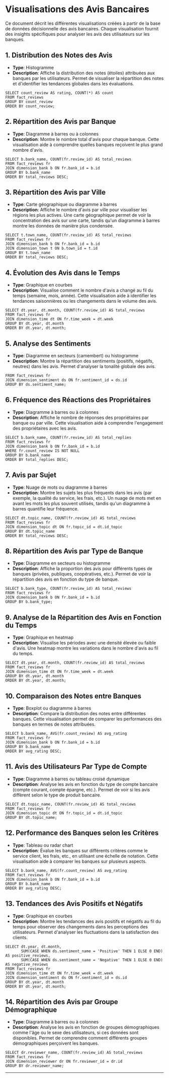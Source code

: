 # Visualisations des Avis Bancaires

Ce document décrit les différentes visualisations créées à partir de la base de données décisionnelle des avis bancaires. Chaque visualisation fournit des insights spécifiques pour analyser les avis des utilisateurs sur les banques.

## 1. Distribution des Notes des Avis
- **Type**: Histogramme
- **Description**: Affiche la distribution des notes (étoiles) attribuées aux banques par les utilisateurs. Permet de visualiser la répartition des notes et d'identifier les tendances globales dans les évaluations.
```
SELECT count_review AS rating, COUNT(*) AS count
FROM fact_reviews
GROUP BY count_review
ORDER BY count_review;
```
## 2. Répartition des Avis par Banque
- **Type**: Diagramme à barres ou à colonnes
- **Description**: Montre le nombre total d'avis pour chaque banque. Cette visualisation aide à comprendre quelles banques reçoivent le plus grand nombre d'avis.
```
SELECT b.bank_name, COUNT(fr.review_id) AS total_reviews
FROM fact_reviews fr
JOIN dimension_bank b ON fr.bank_id = b.id
GROUP BY b.bank_name
ORDER BY total_reviews DESC;
```

## 3. Répartition des Avis par Ville
- **Type**: Carte géographique ou diagramme à barres
- **Description**: Affiche le nombre d'avis par ville pour visualiser les régions les plus actives. Une carte géographique permet de voir la concentration des avis sur une carte, tandis qu'un diagramme à barres montre les données de manière plus condensée.
```
SELECT t.town_name, COUNT(fr.review_id) AS total_reviews
FROM fact_reviews fr
JOIN dimension_bank b ON fr.bank_id = b.id
JOIN dimension_town t ON b.town_id = t.id
GROUP BY t.town_name
ORDER BY total_reviews DESC;
```

## 4. Évolution des Avis dans le Temps
- **Type**: Graphique en courbes
- **Description**: Visualise comment le nombre d'avis a changé au fil du temps (semaine, mois, année). Cette visualisation aide à identifier les tendances saisonnières ou les changements dans le volume des avis.
```
SELECT dt.year, dt.month, COUNT(fr.review_id) AS total_reviews
FROM fact_reviews fr
JOIN dimension_time dt ON fr.time_week = dt.week
GROUP BY dt.year, dt.month
ORDER BY dt.year, dt.month;
```

## 5. Analyse des Sentiments
- **Type**: Diagramme en secteurs (camembert) ou histogramme
- **Description**: Montre la répartition des sentiments (positifs, négatifs, neutres) dans les avis. Permet d'analyser la tonalité globale des avis.
```SELECT ds.sentiment_name, COUNT(fr.review_id) AS total_reviews
FROM fact_reviews fr
JOIN dimension_sentiment ds ON fr.sentiment_id = ds.id
GROUP BY ds.sentiment_name;
```

## 6. Fréquence des Réactions des Propriétaires
- **Type**: Diagramme à barres ou à colonnes
- **Description**: Affiche le nombre de réponses des propriétaires par banque ou par ville. Cette visualisation aide à comprendre l'engagement des propriétaires avec les avis.
```
SELECT b.bank_name, COUNT(fr.review_id) AS total_replies
FROM fact_reviews fr
JOIN dimension_bank b ON fr.bank_id = b.id
WHERE fr.count_review IS NOT NULL
GROUP BY b.bank_name
ORDER BY total_replies DESC;
```

## 7. Avis par Sujet
- **Type**: Nuage de mots ou diagramme à barres
- **Description**: Montre les sujets les plus fréquents dans les avis (par exemple, la qualité du service, les frais, etc.). Un nuage de mots met en avant les mots les plus souvent utilisés, tandis qu'un diagramme à barres quantifie leur fréquence.
```
SELECT dt.topic_name, COUNT(fr.review_id) AS total_reviews
FROM fact_reviews fr
JOIN dimension_topic dt ON fr.topic_id = dt.id_topic
GROUP BY dt.topic_name
ORDER BY total_reviews DESC;
```

## 8. Répartition des Avis par Type de Banque
- **Type**: Diagramme en secteurs ou histogramme
- **Description**: Affiche la proportion des avis pour différents types de banques (privées, publiques, coopératives, etc.). Permet de voir la répartition des avis en fonction du type de banque.
```
SELECT b.bank_type, COUNT(fr.review_id) AS total_reviews
FROM fact_reviews fr
JOIN dimension_bank b ON fr.bank_id = b.id
GROUP BY b.bank_type;
```

## 9. Analyse de la Répartition des Avis en Fonction du Temps
- **Type**: Graphique en heatmap
- **Description**: Visualise les périodes avec une densité élevée ou faible d'avis. Une heatmap montre les variations dans le nombre d'avis au fil du temps.
```
SELECT dt.year, dt.month, COUNT(fr.review_id) AS total_reviews
FROM fact_reviews fr
JOIN dimension_time dt ON fr.time_week = dt.week
GROUP BY dt.year, dt.month
ORDER BY dt.year, dt.month;
```


## 10. Comparaison des Notes entre Banques
- **Type**: Boxplot ou diagramme à barres
- **Description**: Compare la distribution des notes entre différentes banques. Cette visualisation permet de comparer les performances des banques en termes de notes attribuées.
```
SELECT b.bank_name, AVG(fr.count_review) AS avg_rating
FROM fact_reviews fr
JOIN dimension_bank b ON fr.bank_id = b.id
GROUP BY b.bank_name
ORDER BY avg_rating DESC;
```

## 11. Avis des Utilisateurs Par Type de Compte
- **Type**: Diagramme à barres ou tableau croisé dynamique
- **Description**: Analyse les avis en fonction du type de compte bancaire (compte courant, compte épargne, etc.). Permet de voir si les avis diffèrent selon le type de produit bancaire.
```
SELECT dt.topic_name, COUNT(fr.review_id) AS total_reviews
FROM fact_reviews fr
JOIN dimension_topic dt ON fr.topic_id = dt.id_topic
GROUP BY dt.topic_name;
```

## 12. Performance des Banques selon les Critères
- **Type**: Tableau ou radar chart
- **Description**: Évalue les banques sur différents critères comme le service client, les frais, etc., en utilisant une échelle de notation. Cette visualisation aide à comparer les banques sur plusieurs aspects.
```
SELECT b.bank_name, AVG(fr.count_review) AS avg_rating
FROM fact_reviews fr
JOIN dimension_bank b ON fr.bank_id = b.id
GROUP BY b.bank_name
ORDER BY avg_rating DESC;
```
## 13. Tendances des Avis Positifs et Négatifs
- **Type**: Graphique en courbes
- **Description**: Montre les tendances des avis positifs et négatifs au fil du temps pour observer des changements dans les perceptions des utilisateurs. Permet d'analyser les fluctuations dans la satisfaction des clients.
```
SELECT dt.year, dt.month, 
       SUM(CASE WHEN ds.sentiment_name = 'Positive' THEN 1 ELSE 0 END) AS positive_reviews,
       SUM(CASE WHEN ds.sentiment_name = 'Negative' THEN 1 ELSE 0 END) AS negative_reviews
FROM fact_reviews fr
JOIN dimension_time dt ON fr.time_week = dt.week
JOIN dimension_sentiment ds ON fr.sentiment_id = ds.id
GROUP BY dt.year, dt.month
ORDER BY dt.year, dt.month;
```
## 14. Répartition des Avis par Groupe Démographique
- **Type**: Diagramme à barres ou à colonnes
- **Description**: Analyse les avis en fonction de groupes démographiques comme l'âge ou le sexe des utilisateurs, si ces données sont disponibles. Permet de comprendre comment différents groupes démographiques perçoivent les banques.
```
SELECT dr.reviewer_name, COUNT(fr.review_id) AS total_reviews
FROM fact_reviews fr
JOIN dimension_reviewer dr ON fr.reviewer_id = dr.id
GROUP BY dr.reviewer_name;
```
---
